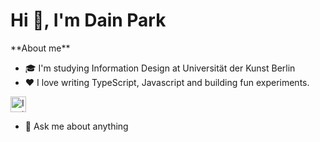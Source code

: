 <h1 align="left">Hi 👋, I'm Dain Park </h1>
<!-- <a href="mailto:zndgn555@gmail.com">
  <img height="40" alt="Codewars" src="https://img.shields.io/badge/-Mail Me-pink?style=flat-square&logo=Gmail&logoColor=white" />
</a>
<a href="https://www.dainpark.com/">
  <img height="40" alt="Codewars" src="https://img.shields.io/badge/-My Website-green?style=flat-square&logo=Web&logoColor=white" />
</a>
<a href="https://www.codewars.com/users/DainPark-web">
<img src="https://www.codewars.com/users/DainPark-web/badges/small" />
</a>
<h3 align="left">I'm a self-taught passionate FrontEnd developer with Designer Eyes from South Korea 🇰🇷 and currently living in Berlin 🇩🇪 now</h3>
 -->
**About me**

- 🎓 I'm studying Information Design at Universität der Kunst Berlin
- ❤️ I love writing TypeScript, Javascript and building fun experiments.

<a href="https://www.instagram.com/yourpark_dainpark/" target="blank">
<img height="25" alt="Instagram" src="https://img.shields.io/badge/-click me-68BC71?" />
</a>
<br/>

- 💬 Ask me about anything

<br>

<!-- 
[![Top Langs](https://github-readme-stats.vercel.app/api/top-langs/?username=DainPark-web&langs_count=5&layout=compact&hide=Javascript)](https://github.com/anuraghazra/github-readme-stats) -->

<!-- 
**Languages and Tools:** 
<p>
  <img height="30" alt="TypeScript" src="https://img.shields.io/badge/-TypeScript-007ACC?style=flat-square&logo=typescript&logoColor=white" />
  <img height="30"  alt="Javascriipt" src="https://img.shields.io/badge/-Javascript-yellow?style=flat-square&logo=Javascript&logoColor=white" />
  <img height="30"  alt="React" src="https://img.shields.io/badge/-React-45b8d8?style=flat-square&logo=react&logoColor=white" />
   <img height="30" alt="Nextjs" src="https://img.shields.io/badge/-NextJS-000000?style=flat-square&logo=Next.js&logoColor=white" />
   <img height="30" alt="MongoDB" src="https://img.shields.io/badge/-MongoDB-13aa52?style=flat-square&logo=mongodb&logoColor=white" />
   <img height="30" alt="Prisma" src="https://img.shields.io/badge/-Prisma-2D3748?style=flat-square&logo=Prisma&logoColor=white" />
   <img height="30" alt="Mongoose" src="https://img.shields.io/badge/-Mongoose-2D3748?style=flat-square&logo=&logoColor=white" />
  <img height="30" alt="Nodejs" src="https://img.shields.io/badge/-Nodejs-43853d?style=flat-square&logo=Node.js&logoColor=white" />
  <img height="30" alt="Express" src="https://img.shields.io/badge/-Express-000000?style=flat-square&logo=Express&logoColor=white" />
  <img height="30" alt="Pug" src="https://img.shields.io/badge/-Pug-A86454?style=flat-square&logo=Pug&logoColor=white" />
  <img height="30" alt="GraphQl" src="https://img.shields.io/badge/-GraphQl-E10098?style=flat-square&logo=graphql&logoColor=white" />
  <img height="30" alt="d3js" src="https://img.shields.io/badge/-D3.js-F9A03C?style=flat-square&logo=d3.js&logoColor=white" />
  <img height="30" alt="p5js" src="https://img.shields.io/badge/-P5.js-F9A03C?style=flat-square&logo=p5.js&logoColor=white" />
  <img height="30" alt="ThreeJs" src="https://img.shields.io/badge/-Three.js-000?style=flat-square&logo=Three.js&logoColor=white" />
  <img height="30" alt="Sass" src="https://img.shields.io/badge/-Sass-CC6699?style=flat-square&logo=sass&logoColor=white" />
  <img height="30" alt="Styled Components" src="https://img.shields.io/badge/-Styled_Components-db7092?style=flat-square&logo=styled-components&logoColor=white" />
  <img height="30" alt="Tailwind CSS" src="https://img.shields.io/badge/-Tailwind CSS-06B6D4?style=flat-square&logo=Tailwind CSS&logoColor=white" />
  <img height="30" alt="git" src="https://img.shields.io/badge/-Git-F05032?style=flat-square&logo=git&logoColor=white" />
  <img height="30" alt="GLSL" src="https://img.shields.io/badge/-GLSL-000?style=flat-square&logo=&logoColor=white" />
  <img height="30" alt="Redux" src="https://img.shields.io/badge/-Redux-764ABC?style=flat-square&logo=Redux&logoColor=white" />
  -->

</p>
<br>

<!-- **👾🎮👾:** 

<a href="https://www.codewars.com/users/DainPark-web">
  <img height="30" alt="Codewars" src="https://img.shields.io/badge/-Codewars-red?style=flat-square&logo=Codewars&logoColor=white" />
</a>
<hr> -->
<!-- 
<br>
<p align="left">
<a href="https://www.linkedin.com/in/dain-park-485b82196/" target="blank">
<img height="30" alt="LinkedIn" src="https://img.shields.io/badge/-LinkedIn-0A66C2?style=flat-square&logo=LinkedIn&logoColor=white" />
</a>
<a href="https://www.instagram.com/yourpark_dainpark/" target="blank">
<img height="30" alt="Instagram" src="https://img.shields.io/badge/-Instagram-E4405F?style=flat-square&logo=Instagram&logoColor=white" />
</a>
</p> -->
